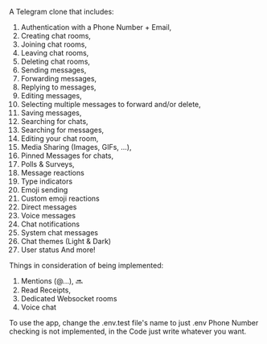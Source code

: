 A Telegram clone that includes:

1. Authentication with a Phone Number + Email,
2. Creating chat rooms,
3. Joining chat rooms,
4. Leaving chat rooms,
5. Deleting chat rooms,
6. Sending messages,
7. Forwarding messages,
8. Replying to messages,
9. Editing messages,
10. Selecting multiple messages to forward and/or delete,
11. Saving messages,
12. Searching for chats,
13. Searching for messages,
14. Editing your chat room,
15. Media Sharing (Images, GIFs, ...),
16. Pinned Messages for chats,
17. Polls & Surveys,
18. Message reactions
19. Type indicators
20. Emoji sending
21. Custom emoji reactions
22. Direct messages
23. Voice messages
24. Chat notifications
25. System chat messages
26. Chat themes (Light & Dark)
27. User status
And more!

Things in consideration of being implemented:

1. Mentions (@...), 🔜
2. Read Receipts,
3. Dedicated Websocket rooms
4. Voice chat

To use the app, change the .env.test file's name to just .env
Phone Number checking is not implemented, in the Code just write whatever you want.
